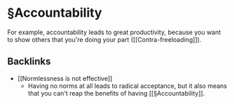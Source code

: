 # §Accountability
For example, accountability leads to great productivity, because you want to show others that you're doing your part ([[Contra-freeloading]]).

## Backlinks
* [[Normlessness is not effective]]
	* Having no norms at all leads to radical acceptance, but it also means that you can't reap the benefits of having [[§Accountability]].

<!-- {BearID:A266DA15-1C73-40AF-BC49-1C9FF7770BB1-8815-0000005F105D2BD1} -->
